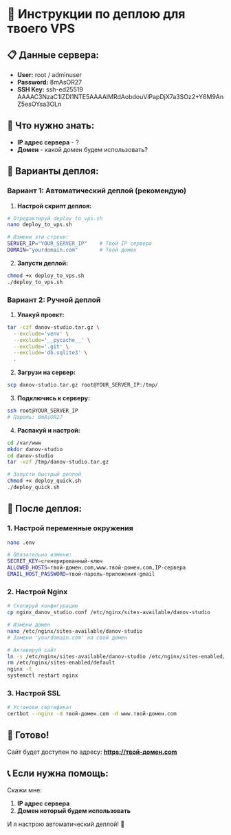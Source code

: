 # 🚀 Инструкции по деплою для твоего VPS

## 📋 Данные сервера:
- **User:** root / adminuser  
- **Password:** 8mAsOR27
- **SSH Key:** ssh-ed25519 AAAAC3NzaC1lZDI1NTE5AAAAIMRdAobdouVlPapDjX7a3SOz2+Y6M9AnZ5esOYsa3OLn

## 🎯 Что нужно знать:
- **IP адрес сервера** - ?
- **Домен** - какой домен будем использовать?

## 🚀 Варианты деплоя:

### Вариант 1: Автоматический деплой (рекомендую)

1. **Настрой скрипт деплоя:**
```bash
# Отредактируй deploy_to_vps.sh
nano deploy_to_vps.sh

# Измени эти строки:
SERVER_IP="YOUR_SERVER_IP"    # Твой IP сервера
DOMAIN="yourdomain.com"       # Твой домен
```

2. **Запусти деплой:**
```bash
chmod +x deploy_to_vps.sh
./deploy_to_vps.sh
```

### Вариант 2: Ручной деплой

1. **Упакуй проект:**
```bash
tar -czf danov-studio.tar.gz \
  --exclude='venv' \
  --exclude='__pycache__' \
  --exclude='.git' \
  --exclude='db.sqlite3' \
  .
```

2. **Загрузи на сервер:**
```bash
scp danov-studio.tar.gz root@YOUR_SERVER_IP:/tmp/
```

3. **Подключись к серверу:**
```bash
ssh root@YOUR_SERVER_IP
# Пароль: 8mAsOR27
```

4. **Распакуй и настрой:**
```bash
cd /var/www
mkdir danov-studio
cd danov-studio
tar -xzf /tmp/danov-studio.tar.gz

# Запусти быстрый деплой
chmod +x deploy_quick.sh
./deploy_quick.sh
```

## 🔧 После деплоя:

### 1. Настрой переменные окружения
```bash
nano .env

# Обязательно измени:
SECRET_KEY=сгенерированный-ключ
ALLOWED_HOSTS=твой-домен.com,www.твой-домен.com,IP-сервера
EMAIL_HOST_PASSWORD=твой-пароль-приложения-gmail
```

### 2. Настрой Nginx
```bash
# Скопируй конфигурацию
cp nginx_danov_studio.conf /etc/nginx/sites-available/danov-studio

# Измени домен
nano /etc/nginx/sites-available/danov-studio
# Замени 'yourdomain.com' на свой домен

# Активируй сайт
ln -s /etc/nginx/sites-available/danov-studio /etc/nginx/sites-enabled/
rm /etc/nginx/sites-enabled/default
nginx -t
systemctl restart nginx
```

### 3. Настрой SSL
```bash
# Установи сертификат
certbot --nginx -d твой-домен.com -d www.твой-домен.com
```

## 🎵 Готово!

Сайт будет доступен по адресу: **https://твой-домен.com**

## 📞 Если нужна помощь:

Скажи мне:
1. **IP адрес сервера**
2. **Домен который будем использовать**

И я настрою автоматический деплой! 🚀





